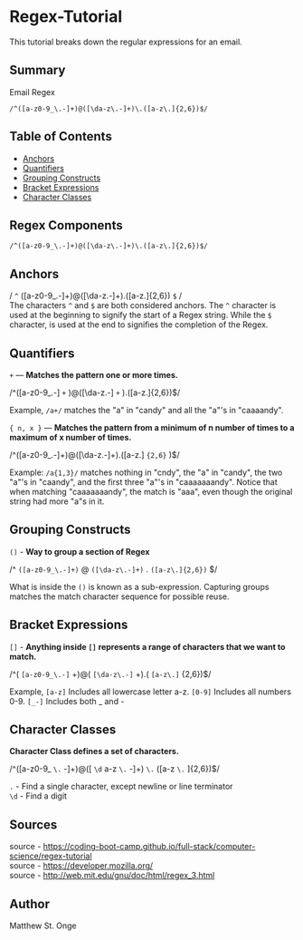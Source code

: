 # Regex-Tutorial
This tutorial breaks down the regular expressions for an email. 


## Summary
Email Regex
```
/^([a-z0-9_\.-]+)@([\da-z\.-]+)\.([a-z\.]{2,6})$/
```


## Table of Contents

- [Anchors](#anchors)
- [Quantifiers](#quantifiers)
- [Grouping Constructs](#grouping-constructs)
- [Bracket Expressions](#bracket-expressions)
- [Character Classes](#character-classes)


## Regex Components

```/^([a-z0-9_\.-]+)@([\da-z\.-]+)\.([a-z\.]{2,6})$/```



## Anchors
/  ```^``` ([a-z0-9_\.-]+)@([\da-z\.-]+)\.([a-z\.]{2,6}) ```$``` /<br>
The characters ```^``` and ```$``` are both considered anchors.
The ```^``` character is used at the beginning to signify the start of a Regex string. While the ```$``` character, is used at the end to signifies the completion of the Regex.



## Quantifiers
```+``` — **Matches the pattern one or more times.**

/^([a-z0-9_\.-] ```+``` )@([\da-z\.-] ```+``` )\.([a-z\.]{2,6})$/ <br>

Example, ```/a+/``` matches the "a" in "candy" and all the "a"'s in "caaaandy".

```{ n, x }``` — **Matches the pattern from a minimum of n number of times to a maximum of x number of times.**<br>

/^([a-z0-9_\.-]+)@([\da-z\.-]+)\.([a-z\.] ```{2,6}``` )$/<br>

Example: ```/a{1,3}/``` matches nothing in "cndy", the "a" in "candy", the two "a"'s in "caandy", and the first three "a"'s in "caaaaaaandy". Notice that when matching "caaaaaaandy", the match is "aaa", even though the original string had more "a"s in it.



## Grouping Constructs

```()``` - **Way to group a section of Regex**

/^ ```([a-z0-9_\.-]+)``` @ ```([\da-z\.-]+)``` \. ```([a-z\.]{2,6})```   $/<br>

What is inside the ```()``` is known as a sub-expression. Capturing groups matches the match character sequence for possible reuse. 



## Bracket Expressions

```[]``` - **Anything inside ```[]``` represents a range of characters that we want to match.**

/^( ```[a-z0-9_\.-]``` +)@( ```[\da-z\.-]``` +)\.( ```[a-z\.]``` {2,6})$/

Example, ```[a-z]``` Includes all lowercase letter a-z. ```[0-9]``` Includes all numbers 0-9. ```[_-]``` Includes both _ and -



## Character Classes

**Character Class defines a set of characters.**<br>

/^([a-z0-9_ ```\.``` -]+)@([ ```\d``` a-z ```\.``` -]+) ```\.``` ([a-z ```\.``` ]{2,6})$/

```.``` - Find a single character, except newline or line terminator <br>
```\d``` - Find a digit<br>



## Sources
source - https://coding-boot-camp.github.io/full-stack/computer-science/regex-tutorial <br>
source - https://developer.mozilla.org/ <br>
source - http://web.mit.edu/gnu/doc/html/regex_3.html


## Author
Matthew St. Onge